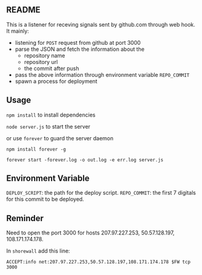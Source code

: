 ## README
This is a listener for receving signals sent by github.com through web hook. It mainly:
- listening for `POST` request from github at port 3000
- parse the JSON and fetch the information about the
  * repository name
  * repository url
  * the commit after push
- pass the above information through environment variable `REPO_COMMIT`
- spawn a process for deployment

## Usage
`npm install` to install dependencies

`node server.js` to start the server

or use `forever` to guard the server daemon

`npm install forever -g`


`forever start -forever.log -o out.log -e err.log server.js`

## Environment Variable
`DEPLOY_SCRIPT`: the path for the deploy script.
`REPO_COMMIT`: the first 7 digitals for this commit to be deployed.

## Reminder
Need to open the port 3000 for hosts 207.97.227.253, 50.57.128.197, 108.171.174.178.

In `shorewall` add this line:

    ACCEPT:info net:207.97.227.253,50.57.128.197,108.171.174.178 $FW tcp 3000
